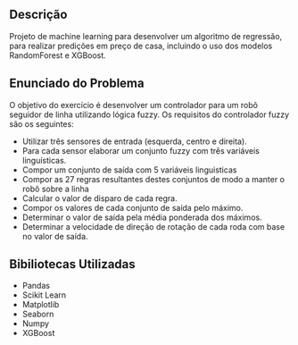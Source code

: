## Descrição
Projeto de machine learning para desenvolver um algoritmo de regressão, para realizar predições em preço de casa, incluindo o uso dos modelos RandomForest e XGBoost.

## Enunciado do Problema
O objetivo do exercício é desenvolver um controlador para um robô seguidor de linha
utilizando lógica fuzzy.
Os requisitos do controlador fuzzy são os seguintes:
- Utilizar três sensores de entrada (esquerda, centro e direita).
- Para cada sensor elaborar um conjunto fuzzy com três variáveis linguísticas.
- Compor um conjunto de saída com 5 variáveis linguisticas
- Compor as 27 regras resultantes destes conjuntos de modo a manter o robô sobre a
linha
- Calcular o valor de disparo de cada regra.
- Compor os valores de cada conjunto de saída pelo máximo.
- Determinar o valor de saída pela média ponderada dos máximos.
- Determinar a velocidade de direção de rotação de cada roda com base no valor de saída. 

## Bibiliotecas Utilizadas

- Pandas
- Scikit Learn
- Matplotlib
- Seaborn
- Numpy
- XGBoost

